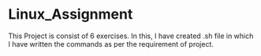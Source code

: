# Linux_Assignment
This Project is consist of 6 exercises. In this, I have created .sh file in which I have written the commands as per the requirement of project.
